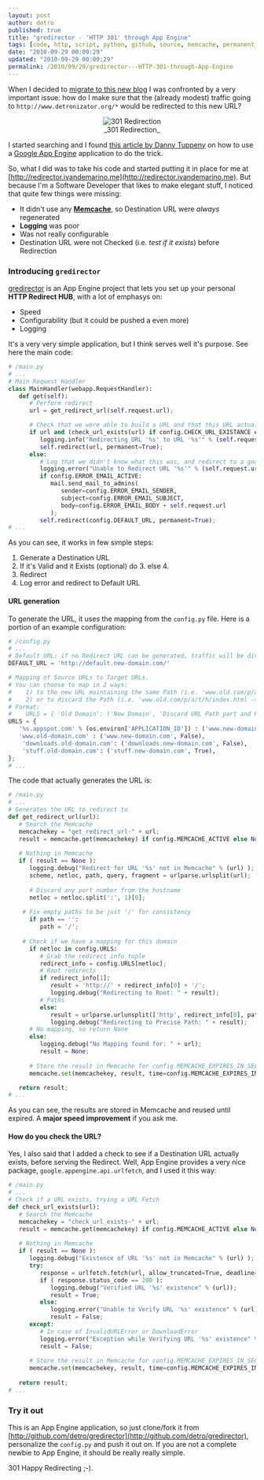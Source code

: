```yaml
---
layout: post
author: detro
published: true
title: "gredirector - 'HTTP 301' through App Engine"
tags: [code, http, script, python, github, source, memcache, permanent, url, redirection, appengine]
date: "2010-09-29 00:00:29"
updated: "2010-09-29 00:00:29"
permalink: /2010/09/29/gredirector---HTTP-301-through-App-Engine
---
```


When I decided to [migrate to this new blog](http://blog.ivandemarino.me/2010/08/30/Hello-World-again) I was confronted by a very important issue: how do I make sure that the (already modest) traffic going to `http://www.detronizator.org/*` would be redirected to this new URL?

<div style="text-align: center; margin: 10px; ">
<img src="http://www.hellboundbloggers.com/wp-content/uploads/2009/05/301-Redirection.jpg" title="301 Redirection" />
<br />
_301 Redirection_
</div>

I started searching and I found [this article by Danny Tuppeny](http://blog.dantup.com/2010/01/generic-redirection-script-for-google-app-engine) on how to use a [Google App Engine](http://code.google.com/appengine/) application to do the trick.

So, what I did was to take his code and started putting it in place for me at [http://redirector.ivandemarino.me](http://redirector.ivandemarino.me). But because I'm a Software Developer that likes to make elegant stuff, I noticed that quite few things were missing:

* It didn't use any **[Memcache](http://memcached.org/)**, so Destination URL were _always_ regenerated
* **Logging** was poor
* Was not really configurable
* Destination URL were not Checked (i.e. _test if it exists_) before Redirection

### Introducing `gredirector`
[gredirector](http://github.com/detro/gredirector) is an App Engine project that lets you set up your personal **HTTP Redirect HUB**, with a lot of emphasys on:

* Speed
* Configurability (but it could be pushed a even more)
* Logging

It's a very very simple application, but I think serves well it's purpose. See here the main code:


```python
# /main.py
# ...
# Main Request Handler
class MainHandler(webapp.RequestHandler):
   def get(self):
      # Perform redirect
      url = get_redirect_url(self.request.url);

      # Check that we were able to build a URL and that this URL actually exists
      if url and (check_url_exists(url) if config.CHECK_URL_EXISTANCE else True):
         logging.info("Redirecting URL '%s' to URL '%s'" % (self.request.url, url) );
         self.redirect(url, permanent=True);
      else:
         # Log that we didn't know what this was, and redirect to a good default
         logging.error("Unable to Redirect URL '%s'" % (self.request.url) );
         if config.ERROR_EMAIL_ACTIVE:
            mail.send_mail_to_admins(
               sender=config.ERROR_EMAIL_SENDER,
               subject=config.ERROR_EMAIL_SUBJECT,
               body=config.ERROR_EMAIL_BODY + self.request.url
            );
         self.redirect(config.DEFAULT_URL, permanent=True);
# ...
```


As you can see, it works in few simple steps:

1. Generate a Destination URL
2. If it's Valid and it Exists (optional) do 3. else 4.
3. Redirect
4. Log error and redirect to Default URL

#### URL generation
To generate the URL, it uses the mapping from the `config.py` file. Here is a portion of an example configuration:


```python
# /config.py
# ...
# Default URL: if no Redirect URL can be generated, traffic will be diverted here
DEFAULT_URL = 'http://default.new-domain.com/'

# Mapping of Source URLs to Target URLs.
# You can choose to map in 2 ways:
#    1) to the new URL maintaining the same Path (i.e. 'www.old.com/p/a/t/h/index.html -> www.new.com/p/a/t/h/index.html')
#    2) or to discard the Path (i.e. 'www.old.com/p/a/t/h/index.html -> www.new.com')
# Format:
#    URLS = { 'Old Domain': ('New Domain', 'Discard URL Path part and Redirect to Root?'), ... }
URLS = {
   '%s.appspot.com' % (os.environ['APPLICATION_ID']) : ('www.new-domain.com', False),
   'www.old-domain.com' : ('www.new-domain.com', False),
	'downloads.old-domain.com': ('downloads.new-domain.com', False),
	'stuff.old-domain.com': ('stuff.new-domain.com', True),
};
# ...
```


The code that actually generates the URL is:


```python
# /main.py
# ...
# Generates the URL to redirect to
def get_redirect_url(url):
   # Search the Memcache
   memcachekey = "get_redirect_url-" + url;
   result = memcache.get(memcachekey) if config.MEMCACHE_ACTIVE else None;
   
   # Nothing in Memcache
   if ( result == None ):
      logging.debug("Redirect for URL '%s' not in Memcache" % (url) );
      scheme, netloc, path, query, fragment = urlparse.urlsplit(url);
	
      # Discard any port number from the hostname
      netloc = netloc.split(':', 1)[0];
	
   	# Fix empty paths to be just '/' for consistency
      if path == '':
         path = '/';
	
   	# Check if we have a mapping for this domain
      if netloc in config.URLS:
         # Grab the redirect info tuple
         redirect_info = config.URLS[netloc];
         # Root redirects
         if redirect_info[1]:
            result = 'http://' + redirect_info[0] + '/';
            logging.debug("Redirecting to Root: " + result);
         # Paths
         else:
            result = urlparse.urlunsplit(['http', redirect_info[0], path, query, fragment]);
            logging.debug("Redirecting to Precise Path: " + result);
      # No mapping, so return None
      else:
         logging.debug("No Mapping found for: " + url);
         result = None;
   	
      # Store the result in Memcache for config.MEMCACHE_EXPIRES_IN_SECONDS
      memcache.set(memcachekey, result, time=config.MEMCACHE_EXPIRES_IN_SECONDS);

   return result;
# ...
```


As you can see, the results are stored in Memcache and reused until expired. A **major speed improvement** if you ask me.

#### How do you check the URL?

Yes, I also said that I added a check to see if a Destination URL actually exists, before serving the Redirect. Well, App Engine provides a very nice package, `google.appengine.api.urlfetch`, and I used it this way:


```python
# /main.py
# ...
# Check if a URL exists, trying a URL Fetch
def check_url_exists(url):
   # Search the Memcache
   memcachekey = "check_url_exists-" + url;
   result = memcache.get(memcachekey) if config.MEMCACHE_ACTIVE else None;
   
   # Nothing in Memcache
   if ( result == None ):
      logging.debug("Existence of URL '%s' not in Memcache" % (url) );
      try:
         response = urlfetch.fetch(url, allow_truncated=True, deadline=10); # Wait as much as possible: 10 sec
         if ( response.status_code == 200 ):
            logging.debug("Verified URL '%s' existence" % (url));
            result = True;
         else:
            logging.error("Unable to Verify URL '%s' existence" % (url));
            result = False;
      except:
         # In case of InvalidURLError or DownloadError
         logging.error("Exception while Verifying URL '%s' existence" % (url));
         result = False;
      
      # Store the result in Memcache for config.MEMCACHE_EXPIRES_IN_SECONDS
      memcache.set(memcachekey, result, time=config.MEMCACHE_EXPIRES_IN_SECONDS);
   
   return result;
# ...
```


### Try it out
This is an App Engine application, so just clone/fork it from [http://github.com/detro/gredirector](http://github.com/detro/gredirector), personalize the `config.py` and push it out on. If you are not a complete newbie to App Engine, it should be really really simple.

301 Happy Redirecting ;-).
